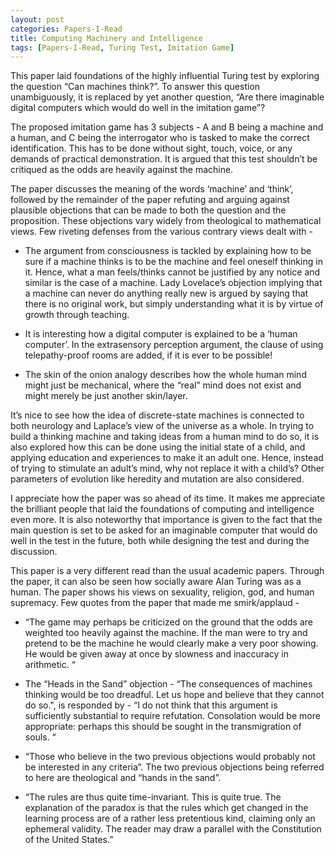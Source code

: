 ```yaml
---
layout: post
categories: Papers-I-Read
title: Computing Machinery and Intelligence
tags: [Papers-I-Read, Turing Test, Imitation Game]
---
```


This paper laid foundations of the highly influential Turing test by exploring the question “Can machines think?”.  To answer this question unambiguously, it is replaced by yet another question, “Are there imaginable digital computers which would do well in the imitation game”?

The proposed imitation game has 3 subjects - A and B being a machine and a human, and C being the interrogator who is tasked to make the correct identification. This has to be done without sight, touch, voice, or any demands of practical demonstration. It is argued that this test shouldn’t be critiqued as the odds are heavily against the machine. 

The paper discusses the meaning of the words ‘machine’ and ‘think’, followed by the remainder of the paper refuting and arguing against plausible objections that can be made to both the question and the proposition. These objections vary widely from theological to mathematical views. Few riveting defenses from the various contrary views dealt with -

- The argument from consciousness is tackled by explaining how to be sure if a machine thinks is to be the machine and feel oneself thinking in it. Hence, what a man feels/thinks cannot be justified by any notice and similar is the case of a machine.
Lady Lovelace’s objection implying that a machine can never do anything really new is argued by saying that there is no original work, but simply understanding what it is by virtue of growth through teaching.

- It is interesting how a digital computer is explained to be a ‘human computer’. In the extrasensory perception argument, the clause of using telepathy-proof rooms are added, if it is ever to be possible!

- The skin of the onion analogy describes how the whole human mind might just be mechanical, where the “real” mind does not exist and might merely be just another skin/layer.  

It’s nice to see how the idea of discrete-state machines is connected to both neurology and Laplace’s view of the universe as a whole. In trying to build a thinking machine and taking ideas from a human mind to do so, it is also explored how this can be done using the initial state of a child, and applying education and experiences to make it an adult one. Hence, instead of trying to stimulate an adult’s mind, why not replace it with a child’s? Other parameters of evolution like heredity and mutation are also considered.

I appreciate how the paper was so ahead of its time. It makes me appreciate the brilliant people that laid the foundations of computing and intelligence even more. It is also noteworthy that importance is given to the fact that the main question is set to be asked for an imaginable computer that would do well in the test in the future, both while designing the test and during the discussion.

This paper is a very different read than the usual academic papers. Through the paper, it can also be seen how socially aware Alan Turing was as a human. The paper shows his views on sexuality, religion, god, and human supremacy.  Few quotes from the paper that made me smirk/applaud  - 

- “The game may perhaps be criticized on the ground that the odds are weighted too heavily against the machine. If the man were to try and pretend to be the machine he would clearly make a very poor showing. He would be given away at once by slowness and inaccuracy in arithmetic. “

- The “Heads in the Sand” objection - “The consequences of machines thinking would be too dreadful. Let us hope and believe that they cannot do so.", is responded by - “I do not think that this argument is sufficiently substantial to require refutation. Consolation would be more appropriate: perhaps this should be sought in the transmigration of souls. “

- “Those who believe in the two previous objections would probably not be interested in any criteria”. The two previous objections being referred to here are theological and “hands in the sand”.

- “The rules are thus quite time-invariant. This is quite true. The explanation of the paradox is that the rules which get changed in the learning process are of a rather less pretentious kind, claiming only an ephemeral validity. The reader may draw a parallel with the Constitution of the United States.”
